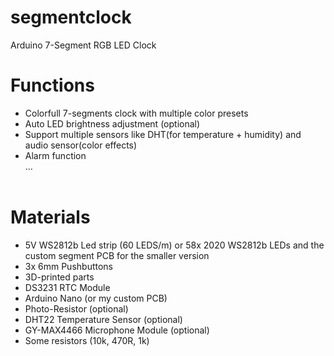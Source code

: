 # segmentclock
Arduino 7-Segment RGB LED Clock 

# Functions
- Colorfull 7-segments clock with multiple color presets</br>
- Auto LED brightness adjustment (optional)</br>
- Support multiple sensors like DHT(for temperature + humidity) and audio sensor(color effects)</br>
- Alarm function</br>
…</br></br>

# Materials
- 5V WS2812b Led strip (60 LEDS/m) or 58x 2020 WS2812b LEDs and the custom segment PCB for the smaller version</br>
- 3x 6mm Pushbuttons</br>
- 3D-printed parts</br>
- DS3231 RTC Module</br>
- Arduino Nano (or my custom PCB)</br>
- Photo-Resistor (optional)</br>
- DHT22 Temperature Sensor (optional)</br>
- GY-MAX4466 Microphone Module (optional)</br>
- Some resistors (10k, 470R, 1k)</br>
